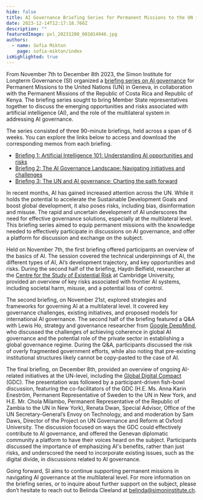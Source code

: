 ```yaml
---
hide: false
title: AI Governance Briefing Series for Permanent Missions to the UN in Geneva
date: 2023-12-14T12:17:18.766Z
description: ""
featuredImage: pxl_20231208_081014946.jpg
authors:
  - name: Sofia Mikton
    page: sofia-mikton/index
isHighlighted: true
---
```

From November 7th to December 8th 2023, the Simon Institute for Longterm Governance (SI) organized a [briefing series on AI governance](https://drive.google.com/file/d/1aSR-gq6xEN4n1XwAudateSiFig_ihMG2/view?usp=drive_link) for Permanent Missions to the United Nations (UN) in Geneva, in collaboration with the Permanent Missions of the Republic of Costa Rica and Republic of Kenya. The briefing series sought to bring Member State representatives together to discuss the emerging opportunities and risks associated with artificial intelligence (AI), and the role of the multilateral system in addressing AI governance. 

The series consisted of three 90-minute briefings, held across a span of 6 weeks. You can explore the links below to access and download the corresponding memos from each briefing.

* [Briefing 1: Artificial Intelligence 101: Understanding AI opportunities and risks](https://drive.google.com/file/d/1gADNnjvC25eegvXxEHqRq_IWOa6xKvJi/view?usp=drive_link)
* [Briefing 2: The AI Governance Landscape: Navigating initiatives and challenges](https://drive.google.com/file/d/1_ieAGZSXaNjjQhEBNdn7Jn-LV3rJtODn/view?usp=drive_link)
* [Briefing 3: The UN and AI governance: Charting the path forward](https://drive.google.com/file/d/1DeDVP3jksRYcXCq7gPAJbFZdEkPKpcUl/view?usp=drive_link)

In recent months, AI has gained increased attention across the UN. While it holds the potential to accelerate the Sustainable Development Goals and boost global development, it also poses risks, including bias, disinformation and misuse. The rapid and uncertain development of AI underscores the need for effective governance solutions, especially at the multilateral level. This briefing series aimed to equip permanent missions with the knowledge needed to effectively participate in discussions on AI governance, and offer a platform for discussion and exchange on the subject. 

Held on November 7th, the first briefing offered participants an overview of the basics of AI. The session covered the technical underpinnings of AI, the different types of AI, AI’s development trajectory, and key opportunities and risks. During the second half of the briefing, Haydn Belfield, researcher at the [Centre for the Study of Existential Risk](https://www.cser.ac.uk/) at Cambridge University, provided an overview of key risks associated with frontier AI systems, including societal harm, misuse, and a potential loss of control. 

The second briefing, on November 21st, explored strategies and frameworks for governing AI at a multilateral level. It covered key governance challenges, existing initiatives, and proposed models for international AI governance. The second half of the briefing featured a Q&A with Lewis Ho, strategy and governance researcher from [Google DeepMind](https://deepmind.google/discover/blog/exploring-institutions-for-global-ai-governance/), who discussed the challenges of achieving coherence in global AI governance and the potential role of the private sector in establishing a global governance regime. During the Q&A, participants discussed the risk of overly fragmented government efforts, while also noting that pre-existing institutional structures likely cannot be copy-pasted to the case of AI. 

The final briefing, on December 8th, provided an overview of ongoing AI-related initiatives at the UN-level, including the [Global Digital Compact](https://www.un.org/techenvoy/global-digital-compact) (GDC). The presentation was followed by a participant-driven fish-bowl discussion, featuring the co-facilitators of the GDC (H.E. Ms. Anna Karin Eneström, Permanent Representative of Sweden to the UN in New York, and H.E. Mr. Chola Milambo, Permanent Representative of the Republic of Zambia to the UN in New York), Renata Dwan, Special Advisor, Office of the UN Secretary-General’s Envoy on Technology, and and moderation by Sam Daws, Director of the Project on UN Governance and Reform at Oxford University. The discussion focused on ways the GDC could effectively contribute to AI governance, and offered the Genevan diplomatic community a platform to have their voices heard on the subject. Participants discussed the importance of emphasizing AI's benefits, rather than just risks, and underscored the need to incorporate existing issues, such as the digital divide, in discussions related to AI governance. 

Going forward, SI aims to continue supporting permanent missions in navigating AI governance at the multilateral level. For more information on the briefing series, or to inquire about further support on the subject, please don’t hesitate to reach out to Belinda Cleeland at [belinda@simoninstitute.ch](mailto:belinda@simoninstitute.ch).